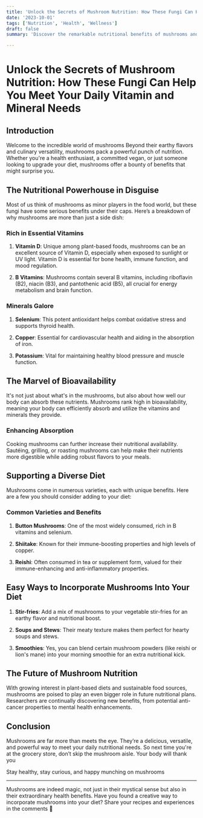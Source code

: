 ```yaml
---
title: 'Unlock the Secrets of Mushroom Nutrition: How These Fungi Can Help You Meet Your Daily Vitamin and Mineral Needs'
date: '2023-10-01'
tags: ['Nutrition', 'Health', 'Wellness']
draft: false
summary: 'Discover the remarkable nutritional benefits of mushrooms and how they can help you meet your daily vitamin and mineral requirements.'

---
```


# Unlock the Secrets of Mushroom Nutrition: How These Fungi Can Help You Meet Your Daily Vitamin and Mineral Needs

## Introduction

Welcome to the incredible world of mushrooms Beyond their earthy flavors and culinary versatility, mushrooms pack a powerful punch of nutrition. Whether you're a health enthusiast, a committed vegan, or just someone looking to upgrade your diet, mushrooms offer a bounty of benefits that might surprise you.

## The Nutritional Powerhouse in Disguise

Most of us think of mushrooms as minor players in the food world, but these fungi have some serious benefits under their caps. Here’s a breakdown of why mushrooms are more than just a side dish:

### Rich in Essential Vitamins

1. **Vitamin D**: Unique among plant-based foods, mushrooms can be an excellent source of Vitamin D, especially when exposed to sunlight or UV light. Vitamin D is essential for bone health, immune function, and mood regulation.
   
2. **B Vitamins**: Mushrooms contain several B vitamins, including riboflavin (B2), niacin (B3), and pantothenic acid (B5), all crucial for energy metabolism and brain function.

### Minerals Galore

1. **Selenium**: This potent antioxidant helps combat oxidative stress and supports thyroid health.
   
2. **Copper**: Essential for cardiovascular health and aiding in the absorption of iron.
   
3. **Potassium**: Vital for maintaining healthy blood pressure and muscle function.

## The Marvel of Bioavailability

It's not just about what's in the mushrooms, but also about how well our body can absorb these nutrients. Mushrooms rank high in bioavailability, meaning your body can efficiently absorb and utilize the vitamins and minerals they provide.

### Enhancing Absorption

Cooking mushrooms can further increase their nutritional availability. Sautéing, grilling, or roasting mushrooms can help make their nutrients more digestible while adding robust flavors to your meals.

## Supporting a Diverse Diet

Mushrooms come in numerous varieties, each with unique benefits. Here are a few you should consider adding to your diet:

### Common Varieties and Benefits

1. **Button Mushrooms**: One of the most widely consumed, rich in B vitamins and selenium.
   
2. **Shiitake**: Known for their immune-boosting properties and high levels of copper.
   
3. **Reishi**: Often consumed in tea or supplement form, valued for their immune-enhancing and anti-inflammatory properties.

## Easy Ways to Incorporate Mushrooms Into Your Diet

1. **Stir-fries**: Add a mix of mushrooms to your vegetable stir-fries for an earthy flavor and nutritional boost.
   
2. **Soups and Stews**: Their meaty texture makes them perfect for hearty soups and stews.
   
3. **Smoothies**: Yes, you can blend certain mushroom powders (like reishi or lion's mane) into your morning smoothie for an extra nutritional kick.

## The Future of Mushroom Nutrition

With growing interest in plant-based diets and sustainable food sources, mushrooms are poised to play an even bigger role in future nutritional plans. Researchers are continually discovering new benefits, from potential anti-cancer properties to mental health enhancements.

## Conclusion

Mushrooms are far more than meets the eye. They’re a delicious, versatile, and powerful way to meet your daily nutritional needs. So next time you're at the grocery store, don’t skip the mushroom aisle. Your body will thank you

Stay healthy, stay curious, and happy munching on mushrooms

---

Mushrooms are indeed magic, not just in their mystical sense but also in their extraordinary health benefits. Have you found a creative way to incorporate mushrooms into your diet? Share your recipes and experiences in the comments 🍄